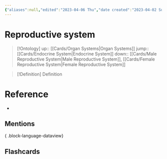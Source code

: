```yaml
---
{"aliases":null,"edited":"2023-04-06 Thu","date created":"2023-04-02 Sun","dg-publish":true,"tags":["Uni/HBIO1009","Uni/LFS112"],"permalink":"/cards/reproductive-system/","dgPassFrontmatter":true}
---
```


# Reproductive system

> [!Ontology]
> up:: [[Cards/Organ Systems\|Organ Systems]]
> jump:: [[Cards/Endocrine System\|Endocrine System]]
> down:: [[Cards/Male Reproductive System\|Male Reproductive System]], [[Cards/Female Reproductive System\|Female Reproductive System]]

> [!Definition] Definition
> 

# Reference
- 

## Mentions

{ .block-language-dataview}

## Flashcards
